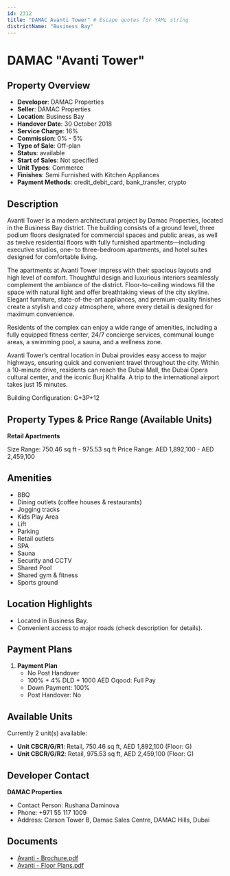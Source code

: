 ```yaml
---
id: 2312
title: "DAMAC Avanti Tower" # Escape quotes for YAML string
districtName: "Business Bay"
---
```


# DAMAC "Avanti Tower"

## Property Overview
- **Developer**: DAMAC Properties
- **Seller**: DAMAC Properties
- **Location**: Business Bay
- **Handover Date**: 30 October 2018
- **Service Charge**: 16%
- **Commission**: 0% - 5%
- **Type of Sale**: Off-plan
- **Status**: available
- **Start of Sales**: Not specified
- **Unit Types**: Commerce
- **Finishes**: Semi Furnished with Kitchen Appliances
- **Payment Methods**: credit_debit_card, bank_transfer, crypto

## Description
Avanti Tower is a modern architectural project by Damac Properties, located in the Business Bay district. The building consists of a ground level, three podium floors designated for commercial spaces and public areas, as well as twelve residential floors with fully furnished apartments—including executive studios, one- to three-bedroom apartments, and hotel suites designed for comfortable living.

The apartments at Avanti Tower impress with their spacious layouts and high level of comfort. Thoughtful design and luxurious interiors seamlessly complement the ambiance of the district. Floor-to-ceiling windows fill the space with natural light and offer breathtaking views of the city skyline. Elegant furniture, state-of-the-art appliances, and premium-quality finishes create a stylish and cozy atmosphere, where every detail is designed for maximum convenience.

Residents of the complex can enjoy a wide range of amenities, including a fully equipped fitness center, 24/7 concierge services, communal lounge areas, a swimming pool, a sauna, and a wellness zone.

Avanti Tower’s central location in Dubai provides easy access to major highways, ensuring quick and convenient travel throughout the city. Within a 10-minute drive, residents can reach the Dubai Mall, the Dubai Opera cultural center, and the iconic Burj Khalifa. A trip to the international airport takes just 15 minutes.

Building Configuration: G+3P+12

## Property Types & Price Range (Available Units)
**Retail Apartments**

Size Range: 750.46 sq ft - 975.53 sq ft
Price Range: AED 1,892,100 - AED 2,459,100

## Amenities
- BBQ
- Dining outlets  (coffee houses & restaurants)
- Jogging tracks
- Kids Play Area
- Lift
- Parking
- Retail outlets
- SPA
- Sauna
- Security and CCTV
- Shared Pool
- Shared gym & fitness
- Sports ground

## Location Highlights
- Located in Business Bay.
- Convenient access to major roads (check description for details).

## Payment Plans
1. **Payment Plan**
   - No Post Handover
   - 100% + 4% DLD + 1000 AED Oqood: Full Pay
   - Down Payment: 100%
   - Post Handover: No

## Available Units
Currently 2 unit(s) available:
- **Unit CBCR/G/R1**: Retail, 750.46 sq ft, AED 1,892,100 (Floor: G)
- **Unit CBCR/G/R2**: Retail, 975.53 sq ft, AED 2,459,100 (Floor: G)

## Developer Contact
**DAMAC Properties**
- Contact Person: Rushana Daminova
- Phone: +971 55 117 1009
- Address: Carson Tower B, Damac Sales Centre, DAMAC Hills, Dubai

## Documents
- [Avanti - Brochure.pdf](https://cdn.geniemap.net/2024/06/25/VLFkXSMhFDvpTVNDVjSDewMFkVylEVZBPBst23KQ.pdf)
- [Avanti - Floor Plans.pdf](https://cdn.geniemap.net/2024/06/25/HMErVy6clgb8Z0nMrYtOOMThZorHtv1L7Da4XDJ8.pdf)
